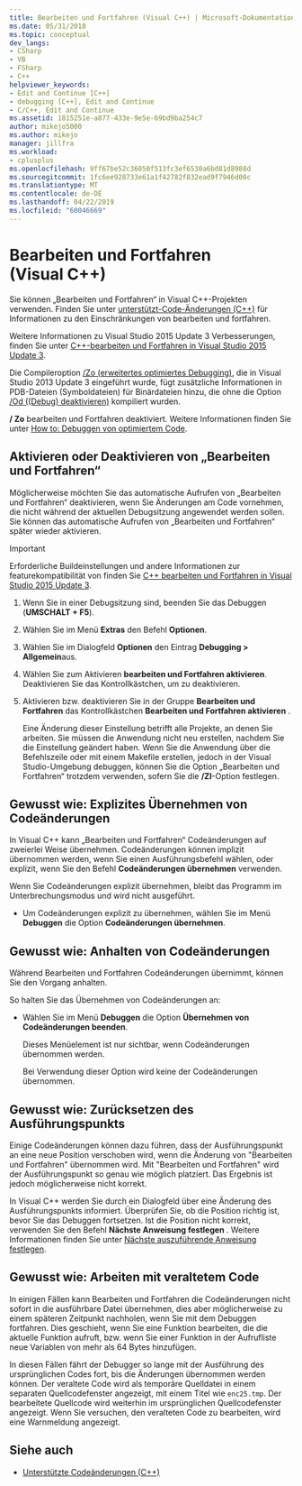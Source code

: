 ```yaml
---
title: Bearbeiten und Fortfahren (Visual C++) | Microsoft-Dokumentation
ms.date: 05/31/2018
ms.topic: conceptual
dev_langs:
- CSharp
- VB
- FSharp
- C++
helpviewer_keywords:
- Edit and Continue [C++]
- debugging [C++], Edit and Continue
- C/C++, Edit and Continue
ms.assetid: 1815251e-a877-433e-9e5e-69bd9ba254c7
author: mikejo5000
ms.author: mikejo
manager: jillfra
ms.workload:
- cplusplus
ms.openlocfilehash: 9ff67be52c36050f513fc3ef6530a6bd81d8988d
ms.sourcegitcommit: 1fc6ee928733e61a1f42782f832ead9f7946d00c
ms.translationtype: MT
ms.contentlocale: de-DE
ms.lasthandoff: 04/22/2019
ms.locfileid: "60046669"
---
```

# <a name="edit-and-continue-visual-c"></a>Bearbeiten und Fortfahren (Visual C++)
Sie können „Bearbeiten und Fortfahren“ in Visual C++-Projekten verwenden. Finden Sie unter [unterstützt-Code-Änderungen (C++)](../debugger/supported-code-changes-cpp.md) für Informationen zu den Einschränkungen von bearbeiten und fortfahren.

Weitere Informationen zu Visual Studio 2015 Update 3 Verbesserungen, finden Sie unter [C++-bearbeiten und Fortfahren in Visual Studio 2015 Update 3](https://devblogs.microsoft.com/cppblog/c-edit-and-continue-in-visual-studio-2015-update-3/).

 Die Compileroption [/Zo (erweitertes optimiertes Debugging)](/cpp/build/reference/zo-enhance-optimized-debugging), die in Visual Studio 2013 Update 3 eingeführt wurde, fügt zusätzliche Informationen in PDB-Dateien (Symboldateien) für Binärdateien hinzu, die ohne die Option [/Od ((Debug) deaktivieren)](https://msdn.microsoft.com/library/aafb762y.aspx) kompiliert wurden.

 **/ Zo** bearbeiten und Fortfahren deaktiviert. Weitere Informationen finden Sie unter [How to: Debuggen von optimiertem Code](../debugger/how-to-debug-optimized-code.md).

## <a name="BKMK_Enable_or_disable_automatic_invocation_of_Edit_and_Continue"></a> Aktivieren oder Deaktivieren von „Bearbeiten und Fortfahren“
 Möglicherweise möchten Sie das automatische Aufrufen von „Bearbeiten und Fortfahren“ deaktivieren, wenn Sie Änderungen am Code vornehmen, die nicht während der aktuellen Debugsitzung angewendet werden sollen. Sie können das automatische Aufrufen von „Bearbeiten und Fortfahren“ später wieder aktivieren.

> [!IMPORTANT]
> Erforderliche Buildeinstellungen und andere Informationen zur featurekompatibilität von finden Sie [ C++ bearbeiten und Fortfahren in Visual Studio 2015 Update 3](https://devblogs.microsoft.com/cppblog/c-edit-and-continue-in-visual-studio-2015-update-3/).

1. Wenn Sie in einer Debugsitzung sind, beenden Sie das Debuggen (**UMSCHALT + F5**).

2. Wählen Sie im Menü **Extras** den Befehl **Optionen**.

3. Wählen Sie im Dialogfeld **Optionen** den Eintrag **Debugging > Allgemein**aus.

4. Wählen Sie zum Aktivieren **bearbeiten und Fortfahren aktivieren**. Deaktivieren Sie das Kontrollkästchen, um zu deaktivieren.

5. Aktivieren bzw. deaktivieren Sie in der Gruppe **Bearbeiten und Fortfahren** das Kontrollkästchen **Bearbeiten und Fortfahren aktivieren** .

   Eine Änderung dieser Einstellung betrifft alle Projekte, an denen Sie arbeiten. Sie müssen die Anwendung nicht neu erstellen, nachdem Sie die Einstellung geändert haben. Wenn Sie die Anwendung über die Befehlszeile oder mit einem Makefile erstellen, jedoch in der Visual Studio-Umgebung debuggen, können Sie die Option „Bearbeiten und Fortfahren“ trotzdem verwenden, sofern Sie die **/ZI**-Option festlegen.

## <a name="BKMK_How_to_apply_code_changes_explicitly"></a> Gewusst wie: Explizites Übernehmen von Codeänderungen
 In Visual C++ kann „Bearbeiten und Fortfahren“ Codeänderungen auf zweierlei Weise übernehmen. Codeänderungen können implizit übernommen werden, wenn Sie einen Ausführungsbefehl wählen, oder explizit, wenn Sie den Befehl **Codeänderungen übernehmen** verwenden.

 Wenn Sie Codeänderungen explizit übernehmen, bleibt das Programm im Unterbrechungsmodus und wird nicht ausgeführt.

- Um Codeänderungen explizit zu übernehmen, wählen Sie im Menü **Debuggen** die Option **Codeänderungen übernehmen**.

## <a name="BKMK_How_to_stop_code_changes"></a> Gewusst wie: Anhalten von Codeänderungen
 Während Bearbeiten und Fortfahren Codeänderungen übernimmt, können Sie den Vorgang anhalten.

 So halten Sie das Übernehmen von Codeänderungen an:

- Wählen Sie im Menü **Debuggen** die Option **Übernehmen von Codeänderungen beenden**.

  Dieses Menüelement ist nur sichtbar, wenn Codeänderungen übernommen werden.

  Bei Verwendung dieser Option wird keine der Codeänderungen übernommen.

## <a name="BKMK_How_to_reset_the_point_of_execution"></a> Gewusst wie: Zurücksetzen des Ausführungspunkts
 Einige Codeänderungen können dazu führen, dass der Ausführungspunkt an eine neue Position verschoben wird, wenn die Änderung von "Bearbeiten und Fortfahren" übernommen wird. Mit "Bearbeiten und Fortfahren" wird der Ausführungspunkt so genau wie möglich platziert. Das Ergebnis ist jedoch möglicherweise nicht korrekt.

 In Visual C++ werden Sie durch ein Dialogfeld über eine Änderung des Ausführungspunkts informiert. Überprüfen Sie, ob die Position richtig ist, bevor Sie das Debuggen fortsetzen. Ist die Position nicht korrekt, verwenden Sie den Befehl **Nächste Anweisung festlegen** . Weitere Informationen finden Sie unter [Nächste auszuführende Anweisung festlegen](https://msdn.microsoft.com/library/y740d9d3.aspx#BKMK_Set_the_next_statement_to_execute).

## <a name="BKMK_How_to_work_with_stale_code"></a> Gewusst wie: Arbeiten mit veraltetem Code
 In einigen Fällen kann Bearbeiten und Fortfahren die Codeänderungen nicht sofort in die ausführbare Datei übernehmen, dies aber möglicherweise zu einem späteren Zeitpunkt nachholen, wenn Sie mit dem Debuggen fortfahren. Dies geschieht, wenn Sie eine Funktion bearbeiten, die die aktuelle Funktion aufruft, bzw. wenn Sie einer Funktion in der Aufrufliste neue Variablen von mehr als 64 Bytes hinzufügen.

 In diesen Fällen fährt der Debugger so lange mit der Ausführung des ursprünglichen Codes fort, bis die Änderungen übernommen werden können. Der veraltete Code wird als temporäre Quelldatei in einem separaten Quellcodefenster angezeigt, mit einem Titel wie `enc25.tmp`. Der bearbeitete Quellcode wird weiterhin im ursprünglichen Quellcodefenster angezeigt. Wenn Sie versuchen, den veralteten Code zu bearbeiten, wird eine Warnmeldung angezeigt.

## <a name="see-also"></a>Siehe auch
- [Unterstützte Codeänderungen (C++)](../debugger/supported-code-changes-cpp.md)